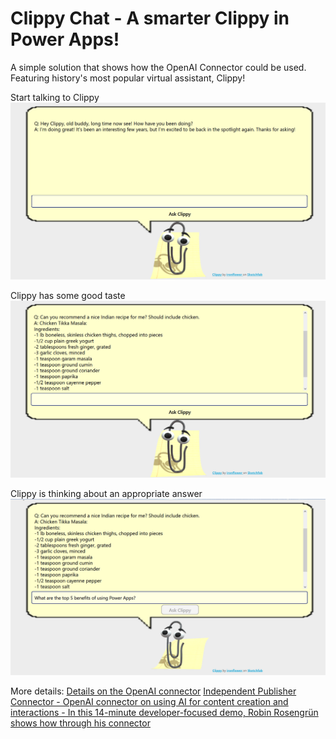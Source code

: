 # Clippy Chat - A smarter Clippy in Power Apps!

A simple solution that shows how the OpenAI Connector could be used. Featuring history's most popular virtual assistant, Clippy!

Start talking to Clippy
![Start talking to Clippy](clippy-1.png)

Clippy has some good taste
![Recipe recommendation by Clippy](clippy-2.png)

Clippy is thinking about an appropriate answer
![Clippy is thinking](clippy-3.png)

More details:
[Details on the OpenAI connector](https://learn.microsoft.com/en-us/connectors/openaiip/)
[Independent Publisher Connector - OpenAI connector on using AI for content creation and interactions - In this 14-minute developer-focused demo, Robin Rosengrün shows how through his connector](https://www.youtube.com/watch?v=EfhqK21wYX8)
